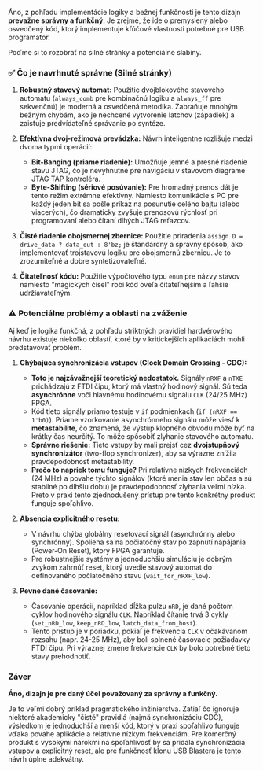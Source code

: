 Áno, z pohľadu implementácie logiky a bežnej funkčnosti je tento dizajn **prevažne správny a funkčný**. Je zrejmé, že ide o premyslený alebo osvedčený kód, ktorý implementuje kľúčové vlastnosti potrebné pre USB programátor.

Poďme si to rozobrať na silné stránky a potenciálne slabiny.

### ✅ Čo je navrhnuté správne (Silné stránky)

1.  **Robustný stavový automat:** Použitie dvojblokového stavového automatu (`always_comb` pre kombinačnú logiku a `always_ff` pre sekvenčnú) je moderná a osvedčená metodika. Zabraňuje mnohým bežným chybám, ako je nechcené vytvorenie latchov (západiek) a zaisťuje predvídateľné správanie po syntéze.

2.  **Efektívna dvoj-režimová prevádzka:** Návrh inteligentne rozlišuje medzi dvoma typmi operácií:
    * **Bit-Banging (priame riadenie):** Umožňuje jemné a presné riadenie stavu JTAG, čo je nevyhnutné pre navigáciu v stavovom diagrame JTAG TAP kontroléra.
    * **Byte-Shifting (sériové posúvanie):** Pre hromadný prenos dát je tento režim extrémne efektívny. Namiesto komunikácie s PC pre každý jeden bit sa pošle príkaz na posunutie celého bajtu (alebo viacerých), čo dramaticky zvyšuje prenosovú rýchlosť pri programovaní alebo čítaní dlhých JTAG reťazcov.

3.  **Čisté riadenie obojsmernej zbernice:** Použitie priradenia `assign D = drive_data ? data_out : 8'bz;` je štandardný a správny spôsob, ako implementovať trojstavovú logiku pre obojsmernú zbernicu. Je to zrozumiteľné a dobre syntetizovateľné.

4.  **Čitateľnosť kódu:** Použitie výpočtového typu `enum` pre názvy stavov namiesto "magických čísel" robí kód oveľa čitateľnejším a ľahšie udržiavateľným.

### ⚠️ Potenciálne problémy a oblasti na zváženie

Aj keď je logika funkčná, z pohľadu striktných pravidiel hardvérového návrhu existuje niekoľko oblastí, ktoré by v kritickejších aplikáciách mohli predstavovať problém.

1.  **Chýbajúca synchronizácia vstupov (Clock Domain Crossing - CDC):**
    * **Toto je najzávažnejší teoretický nedostatok.** Signály `nRXF` a `nTXE` prichádzajú z FTDI čipu, ktorý má vlastný hodinový signál. Sú teda **asynchrónne** voči hlavnému hodinovému signálu `CLK` (24/25 MHz) FPGA.
    * Kód tieto signály priamo testuje v `if` podmienkach (`if (nRXF == 1'b0)`). Priame vzorkovanie asynchrónneho signálu môže viesť k **metastabilite**, čo znamená, že výstup klopného obvodu môže byť na krátky čas neurčitý. To môže spôsobiť zlyhanie stavového automatu.
    * **Správne riešenie:** Tieto vstupy by mali prejsť cez **dvojstupňový synchronizátor** (two-flop synchronizer), aby sa výrazne znížila pravdepodobnosť metastability.
    * **Prečo to napriek tomu funguje?** Pri relatívne nízkych frekvenciách (24 MHz) a povahe týchto signálov (ktoré menia stav len občas a sú stabilné po dlhšiu dobu) je pravdepodobnosť zlyhania veľmi nízka. Preto v praxi tento zjednodušený prístup pre tento konkrétny produkt funguje spoľahlivo.

2.  **Absencia explicitného resetu:**
    * V návrhu chýba globálny resetovací signál (asynchrónny alebo synchrónny). Spolieha sa na počiatočný stav po zapnutí napájania (Power-On Reset), ktorý FPGA garantuje.
    * Pre robustnejšie systémy a jednoduchšiu simuláciu je dobrým zvykom zahrnúť reset, ktorý uvedie stavový automat do definovaného počiatočného stavu (`wait_for_nRXF_low`).

3.  **Pevne dané časovanie:**
    * Časovanie operácií, napríklad dĺžka pulzu `nRD`, je dané počtom cyklov hodinového signálu `CLK`. Napríklad čítanie trvá 3 cykly (`set_nRD_low`, `keep_nRD_low`, `latch_data_from_host`).
    * Tento prístup je v poriadku, pokiaľ je frekvencia `CLK` v očakávanom rozsahu (napr. 24-25 MHz), aby boli splnené časovacie požiadavky FTDI čipu. Pri výraznej zmene frekvencie `CLK` by bolo potrebné tieto stavy prehodnotiť.

### Záver

**Áno, dizajn je pre daný účel považovaný za správny a funkčný.**

Je to veľmi dobrý príklad pragmatického inžinierstva. Zatiaľ čo ignoruje niektoré akademicky "čisté" pravidlá (najmä synchronizáciu CDC), výsledkom je jednoduchší a menší kód, ktorý v praxi spoľahlivo funguje vďaka povahe aplikácie a relatívne nízkym frekvenciám. Pre komerčný produkt s vysokými nárokmi na spoľahlivosť by sa pridala synchronizácia vstupov a explicitný reset, ale pre funkčnosť klonu USB Blastera je tento návrh úplne adekvátny.
